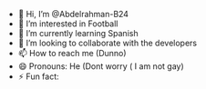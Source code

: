 - 👋 Hi, I’m @Abdelrahman-B24
- 👀 I’m interested in Football
- 🌱 I’m currently learning Spanish
- 💞️ I’m looking to collaborate with the developers 
- 📫 How to reach me (Dunno)
- 😄 Pronouns: He (Dont worry ( I am not gay)
- ⚡ Fun fact: 

<!---
Abdelrahman-B24/Abdelrahman-B24 is a ✨ special ✨ repository because its `README.md` (this file) appears on your GitHub profile.
You can click the Preview link to take a look at your changes.
--->
